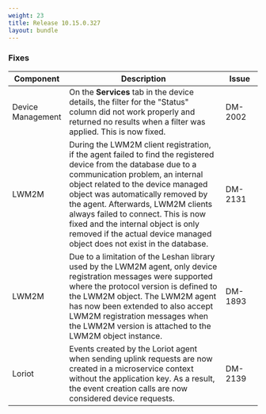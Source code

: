 ```yaml
---
weight: 23
title: Release 10.15.0.327
layout: bundle
---
```


<!--10.15.0.310 - 10.15.0.327-->

### Fixes

<div><table ><colgroup>
<col style="width: 15%;"><col style="width: 70%;"><col style="width: 15%;"></colgroup>
<thead><tr>
<th>
Component</th>
<th>
Description</th>
<th>
Issue</th>
</tr>
</thead><tbody>

<tr>
<td>Device Management</td>
<td>On the <b>Services</b> tab in the device details, the filter for the "Status" column did not work properly and returned no results when a filter was applied. This is now fixed.</td>
<td>DM-2002</td>
</tr>

<tr>
<td>LWM2M</td>
<td>During the LWM2M client registration, if the agent failed to find the registered device from the database due to a communication problem, an internal object related to the device managed object was automatically removed by the agent. Afterwards, LWM2M clients always failed to connect. This is now fixed and the internal object is only removed if the actual device managed object does not exist in the database.</td>
<td>DM-2131</td>
</tr>

<tr>
<td>LWM2M</td>
<td>Due to a limitation of the Leshan library used by the LWM2M agent, only device registration messages were supported where the protocol version is defined to the LWM2M object. The LWM2M agent has now been extended to also accept LWM2M registration messages when the LWM2M version is attached to the LWM2M object instance.</td>
<td>DM-1893</td>
</tr>

<tr>
<td>Loriot</td>
<td>Events created by the Loriot agent when sending uplink requests are now created in a microservice context without the application key. As a result, the event creation calls are now considered device requests.</td>
<td>DM-2139</td>
</tr>

</tbody></table></div>

